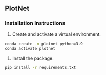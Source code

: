 ## PlotNet

### Installation Instructions

1. Create and activate a virtual environment.

```bash
conda create -n plotnet python=3.9
conda activate plotnet
```

1. Install the package.

```bash
pip install -r requirements.txt
```
